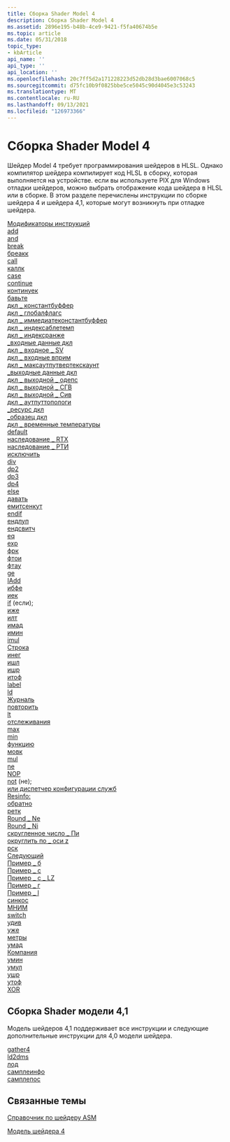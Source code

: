 ```yaml
---
title: Сборка Shader Model 4
description: Сборка Shader Model 4
ms.assetid: 2896e195-b48b-4ce9-9421-f5fa40674b5e
ms.topic: article
ms.date: 05/31/2018
topic_type:
- kbArticle
api_name: ''
api_type: ''
api_location: ''
ms.openlocfilehash: 20c7ff5d2a171228223d52db28d3bae6007068c5
ms.sourcegitcommit: d75fc10b9f0825bbe5ce5045c90d4045e3c53243
ms.translationtype: MT
ms.contentlocale: ru-RU
ms.lasthandoff: 09/13/2021
ms.locfileid: "126973366"
---
```

# <a name="shader-model-4-assembly"></a>Сборка Shader Model 4

Шейдер Model 4 требует программирования шейдеров в HLSL. Однако компилятор шейдера компилирует код HLSL в сборку, которая выполняется на устройстве. если вы используете PIX для Windows отладки шейдеров, можно выбрать отображение кода шейдера в HLSL или в сборке. В этом разделе перечислены инструкции по сборке шейдера 4 и шейдера 4,1, которые могут возникнуть при отладке шейдера.

<dl>

[Модификаторы инструкций](instruction-modifiers.md)  
[add](add--sm4---asm-.md)  
[and](and--sm4---asm-.md)  
[break](break--sm4---asm-.md)  
[бреакк](breakc--sm4---asm-.md)  
[call](call--sm4---asm-.md)  
[каллк](callc--sm4---asm-.md)  
[case](case--sm4---asm-.md)  
[continue](continue--sm4---asm-.md)  
[континуек](continuec--sm4---asm-.md)  
[бавьте](cut--sm4---asm-.md)  
[дкл \_ константбуффер](dcl-constantbuffer.md)  
[дкл \_ глобалфлагс](dcl-globalflags.md)  
[дкл \_ иммедиатеконстантбуффер](dcl-immediateconstantbuffer.md)  
[дкл \_ индексаблетемп](dcl-indexabletemp.md)  
[дкл \_ индексранже](dcl-indexrange.md)  
[\_входные данные дкл](dcl-input.md)  
[дкл \_ входное \_ SV](dcl-input-sv.md)  
[дкл \_ входные вприм](dcl-input-vprim.md)  
[дкл \_ максаутпутвертекскаунт](dcl-maxoutputvertexcount.md)  
[\_выходные данные дкл](dcl-output.md)  
[дкл \_ выходной \_ одепс](dcl-output-odepth.md)  
[дкл \_ выходной \_ СГВ](dcl-output-sgv.md)  
[дкл \_ выходной \_ Сив](dcl-output-siv.md)  
[дкл \_ аутпуттопологи](dcl-outputtopology.md)  
[\_ресурс дкл](dcl-resource.md)  
[\_образец дкл](dcl-sampler.md)  
[дкл \_ временные температуры](dcl-temps.md)  
[default](default--sm4---asm-.md)  
[наследование \_ RTX](deriv-rtx--sm4---asm-.md)  
[наследование \_ РТИ](deriv-rty--sm4---asm-.md)  
[исключить](discard--sm4---asm-.md)  
[div](div--sm4---asm-.md)  
[dp2](dp2--sm4---asm-.md)  
[dp3](dp3--sm4---asm-.md)  
[dp4](dp4--sm4---asm-.md)  
[else](else--sm4---asm-.md)  
[давать](emit--sm4---asm-.md)  
[емитсенкут](emitthencut--sm4---asm-.md)  
[endif](endif--sm4---asm-.md)  
[ендлуп](endloop--sm4---asm-.md)  
[ендсвитч](endswitch--sm4---asm-.md)  
[eq](eq--sm4---asm-.md)  
[exp](exp--sm4---asm-.md)  
[фрк](frc--sm4---asm-.md)  
[фтои](ftoi--sm4---asm-.md)  
[фтау](ftou--sm4---asm-.md)  
[ge](ge--sm4---asm-.md)  
[IAdd](iadd--sm4---asm-.md)  
[ибфе](dne--sm5---asm-.md)  
[иек](ieq--sm4---asm-.md)  
[if](if--sm4---asm-.md) (если);  
[иже](ige--sm4---asm-.md)  
[илт](ilt--sm4---asm-.md)  
[имад](imad--sm4---asm-.md)  
[имин](imin--sm4---asm-.md)  
[imul](imul--sm4---asm-.md)  
[Строка](ine--sm4---asm-.md)  
[инег](ineg--sm4---asm-.md)  
[ишл](ishl--sm4---asm-.md)  
[ишр](ishr--sm4---asm-.md)  
[итоф](itof--sm4---asm-.md)  
[label](label--sm4---asm-.md)  
[ld](ld--sm4---asm-.md)  
[Журналь](log--sm4---asm-.md)  
[повторить](loop--sm4---asm-.md)  
[lt](lt--sm4---asm-.md)  
[отслеживания](mad--sm4---asm-.md)  
[max](max--sm4---asm-.md)  
[min](min--sm4---asm-.md)  
[функцию](mov--sm4---asm-.md)  
[мовк](movc--sm4---asm-.md)  
[mul](mul--sm4---asm-.md)  
[ne](ne--sm4---asm-.md)  
[NOP](nop--sm4---asm-.md)  
[not](not--sm4---asm-.md) (не);  
[или диспетчер конфигурации служб](or--sm4---asm-.md)  
[Resinfo:](resinfo--sm4---asm-.md)  
[обратно](ret--sm4---asm-.md)  
[ретк](retc--sm4---asm-.md)  
[Round \_ Ne](round-ne--sm4---asm-.md)  
[Round \_ Ni](round-ni--sm4---asm-.md)  
[скругленное число \_ Пи](round-pi--sm4---asm-.md)  
[округлить по \_ оси z](round-z--sm4---asm-.md)  
[рск](rsq--sm4---asm-.md)  
[Следующий](sample--sm4---asm-.md)  
[Пример \_ б](sample-b--sm4---asm-.md)  
[Пример \_ с](sample-c--sm4---asm-.md)  
[Пример \_ c \_ LZ](sample-c-lz--sm4---asm-.md)  
[Пример \_ г](sample-d--sm4---asm-.md)  
[Пример \_ l](sample-l--sm4---asm-.md)  
[синкос](sincos--sm4---asm-.md)  
[МНИМ](sqrt--sm4---asm-.md)  
[switch](switch--sm4---asm-.md)  
[удив](udiv--sm4---asm-.md)  
[уже](uge--sm4---asm-.md)  
[метры](ult--sm4---asm-.md)  
[умад](umad--sm4---asm-.md)  
[Компания](umax--sm4---asm-.md)  
[умин](umin--sm4---asm-.md)  
[умул](umul--sm4---asm-.md)  
[ушр](ushr--sm4---asm-.md)  
[утоф](utof--sm4---asm-.md)  
[XOR](xor--sm4---asm-.md)  
</dl>

## <a name="shader-model-41-assembly"></a>Сборка Shader модели 4,1

Модель шейдеров 4,1 поддерживает все инструкции и следующие дополнительные инструкции для 4,0 модели шейдера.

<dl>

[gather4](gather4--sm4-1---asm-.md)  
[ld2dms](ld2dms--sm4-1---asm-.md)  
[лод](lod--sm4-1---asm-.md)  
[самплеинфо](sampleinfo--sm4-1---asm-.md)  
[самплепос](samplepos--sm4-1---asm-.md)  
</dl>

## <a name="related-topics"></a>Связанные темы

<dl> <dt>

[Справочник по шейдеру ASM](dx9-graphics-reference-asm.md)
</dt> <dt>

[Модель шейдера 4](dx-graphics-hlsl-sm4.md)
</dt> </dl>

 

 




